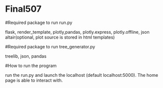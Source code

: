 # Final507

#Required package to run run.py

flask, render_template, plotly,pandas, plotly.express, plotly.offline, json
altair(optional, plot source is stored in html templates)


#Required package to run tree_generator.py

treelib, json, pandas

#How to run the program

run the run.py and launch the localhost (default localhost:5000). The home page is able to interact with.
